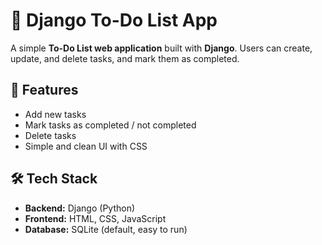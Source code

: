 # 📝 Django To-Do List App

A simple **To-Do List web application** built with **Django**. Users can create, update, and delete tasks, and mark them as completed.  

## 🚀 Features
- Add new tasks  
- Mark tasks as completed / not completed  
- Delete tasks  
- Simple and clean UI with CSS  

## 🛠 Tech Stack
- **Backend:** Django (Python)  
- **Frontend:** HTML, CSS, JavaScript 
- **Database:** SQLite (default, easy to run)  

